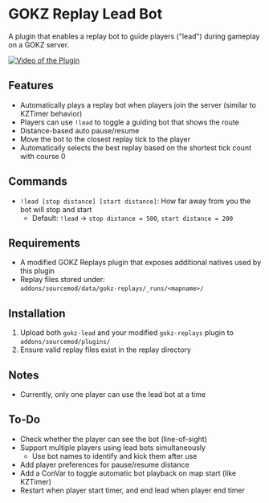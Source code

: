 ﻿# GOKZ Replay Lead Bot

A plugin that enables a replay bot to guide players ("lead") during gameplay on a GOKZ server.

[![Video of the Plugin](https://img.youtube.com/vi/rh_xXcjZENM/0.jpg)](https://www.youtube.com/watch?v=rh_xXcjZENM)

## Features

- Automatically plays a replay bot when players join the server (similar to KZTimer behavior)
- Players can use `!lead` to toggle a guiding bot that shows the route
- Distance-based auto pause/resume
- Move the bot to the closest replay tick to the player
- Automatically selects the best replay based on the shortest tick count with course 0

## Commands

- `!lead [stop distance] [start distance]`: How far away from you the bot will stop and start
  - Default: `!lead` → `stop distance = 500`, `start distance = 200`  

## Requirements

- A modified GOKZ Replays plugin that exposes additional natives used by this plugin
- Replay files stored under:  
  `addons/sourcemod/data/gokz-replays/_runs/<mapname>/`

## Installation

1. Upload both `gokz-lead` and your modified `gokz-replays` plugin to `addons/sourcemod/plugins/`
2. Ensure valid replay files exist in the replay directory

## Notes

- Currently, only one player can use the lead bot at a time

## To-Do

- Check whether the player can see the bot (line-of-sight)
- Support multiple players using lead bots simultaneously  
  - Use bot names to identify and kick them after use
- Add player preferences for pause/resume distance
- Add a ConVar to toggle automatic bot playback on map start (like KZTimer)
- Restart when player start timer, and end lead when player end timer
